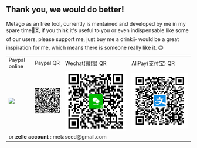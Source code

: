 ## Thank you, we would do better!

Metago as an free tool, currently is mentained and developed by me in my spare time🌙⏳, if you think it's useful to you or even indispensable like some of our users, please support me, just buy me a drink☕ would be a great inspiration for me, which means there is someone really like it. 😊

<table align="center" width="80%" border="0">
    <tr>
      <td>Paypal online</td>
      <td>Paypal QR</td>
      <td>Wechat(微信) QR </td>
      <td>AliPay(支付宝) QR</td>
  </tr>
  <tr>
    <td>
      <a href="https://www.paypal.com/cgi-bin/webscr?cmd=_donations&business=P9GXHBAAHPBMN&item_name=metago+dev&currency_code=USD&source=url">
          <img src="https://www.paypalobjects.com/en_US/i/btn/btn_donateCC_LG.gif"/>
      </a>
      <br>
    </td>
      <td>
          <img src="./paypal.png"/>
      </td>
      <td>
          <img src="./wechat.png"/>
      </td>
      <td>
          <img src="./alipay.png"/>
      </td>
  </tr>
  <tr><td colspan="4">or <b>zelle account</b> : metaseed@gmail.com</td></tr>
</table>
